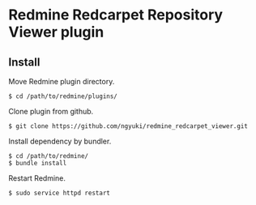 # Redmine Redcarpet Repository Viewer plugin

## Install

Move Redmine plugin directory.

```console
$ cd /path/to/redmine/plugins/
```

Clone plugin from github.

```console
$ git clone https://github.com/ngyuki/redmine_redcarpet_viewer.git
```

Install dependency by bundler.

```console
$ cd /path/to/redmine/
$ bundle install
```

Restart Redmine.

```console
$ sudo service httpd restart
```
